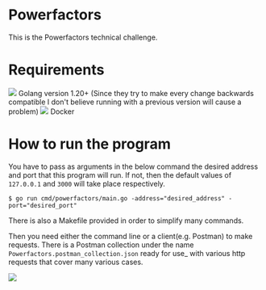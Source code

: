 # Powerfactors
This is the Powerfactors technical challenge. 

# Requirements  
![](https://upload.wikimedia.org/wikipedia/commons/2/2d/Go_gopher_favicon.svg) Golang version 1.20+ (Since they try to make every change backwards compatible I don't believe running with a previous version will cause a problem)
![](https://avatars.githubusercontent.com/u/7739233?s=280&v=4) Docker 

# How to run the program
You have to pass as arguments in the below command the desired address and port that this program will run.
If not, then the default values of `127.0.0.1` and `3000` will take place respectively.
```
$ go run cmd/powerfactors/main.go -address="desired_address" -port="desired_port"
```

There is also a Makefile provided in order to simplify many commands.


Then you need either the command line or a client(e.g. Postman) to make requests. There is a Postman collection under the name `Powerfactors.postman_collection.json` ready for use_
with various http requests that cover many various cases.

![](https://media.giphy.com/media/SwImQhtiNA7io/giphy.gif)
